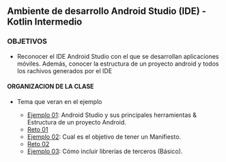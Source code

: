 ## Ambiente de desarrollo Android Studio (IDE) - Kotlin Intermedio

### OBJETIVOS 

- Reconocer el IDE Android Studio con el que se desarrollan aplicaciones móviles. Además,  conocer la estructura de un proyecto android y todos los rachivos generados por el IDE

#### ORGANIZACION DE LA CLASE 

- Tema que veran en el ejemplo

	- [Ejemplo 01](Ejemplo-01): Android Studio y sus principales herramientas & Estructura de un proyecto Android.
	- [Reto 01](Reto-01)
	- [Ejemplo 02](Ejemplo-02): Cual es el objetivo de tener un Manifiesto.
	- [Reto 02](Reto-02)
	- [Ejemplo 03](Ejemplo-03): Cómo incluir librerías de terceros (Básico).

